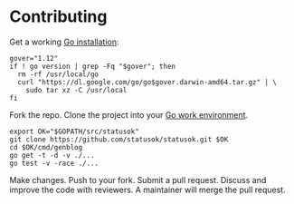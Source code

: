 # Contributing

Get a working [Go installation](http://golang.org/doc/install):

```
gover="1.12"
if ! go version | grep -Fq "$gover"; then
  rm -rf /usr/local/go
  curl "https://dl.google.com/go/go$gover.darwin-amd64.tar.gz" | \
    sudo tar xz -C /usr/local
fi
```

Fork the repo. Clone the project into your
[Go work environment](http://golang.org/doc/code.html).

```
export OK="$GOPATH/src/statusok"
git clone https://github.com/statusok/statusok.git $OK
cd $OK/cmd/genblog
go get -t -d -v ./...
go test -v -race ./...
```

Make changes.
Push to your fork.
Submit a pull request.
Discuss and improve the code with reviewers.
A maintainer will merge the pull request.
